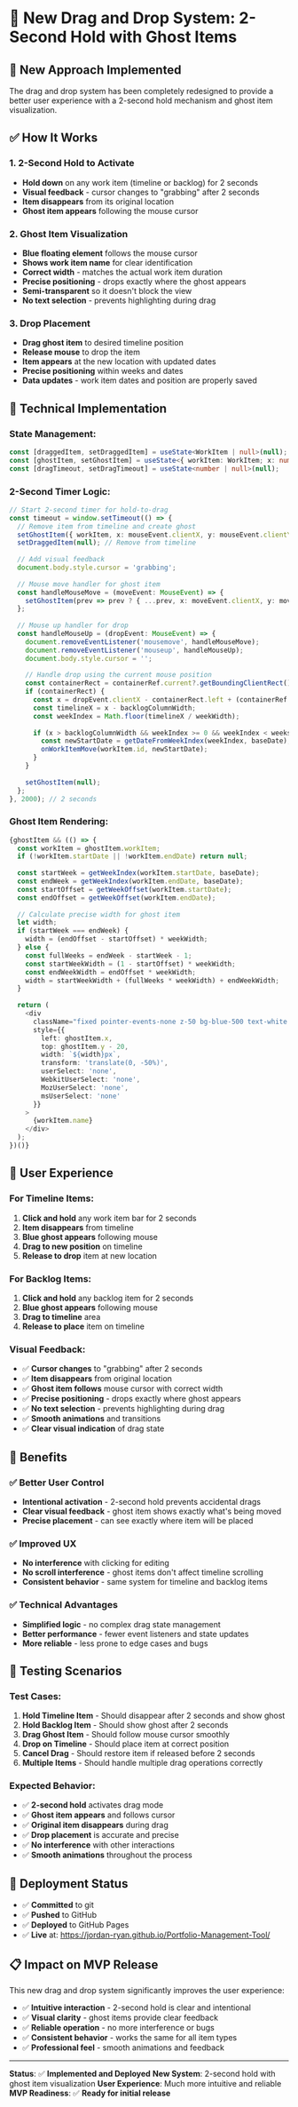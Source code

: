 # 🎯 New Drag and Drop System: 2-Second Hold with Ghost Items

## 🚀 **New Approach Implemented**

The drag and drop system has been completely redesigned to provide a better user experience with a 2-second hold mechanism and ghost item visualization.

## ✅ **How It Works**

### **1. 2-Second Hold to Activate**
- **Hold down** on any work item (timeline or backlog) for 2 seconds
- **Visual feedback** - cursor changes to "grabbing" after 2 seconds
- **Item disappears** from its original location
- **Ghost item appears** following the mouse cursor

### **2. Ghost Item Visualization**
- **Blue floating element** follows the mouse cursor
- **Shows work item name** for clear identification
- **Correct width** - matches the actual work item duration
- **Precise positioning** - drops exactly where the ghost appears
- **Semi-transparent** so it doesn't block the view
- **No text selection** - prevents highlighting during drag

### **3. Drop Placement**
- **Drag ghost item** to desired timeline position
- **Release mouse** to drop the item
- **Item appears** at the new location with updated dates
- **Precise positioning** within weeks and dates
- **Data updates** - work item dates and position are properly saved

## 🔧 **Technical Implementation**

### **State Management:**
```typescript
const [draggedItem, setDraggedItem] = useState<WorkItem | null>(null);
const [ghostItem, setGhostItem] = useState<{ workItem: WorkItem; x: number; y: number } | null>(null);
const [dragTimeout, setDragTimeout] = useState<number | null>(null);
```

### **2-Second Timer Logic:**
```typescript
// Start 2-second timer for hold-to-drag
const timeout = window.setTimeout(() => {
  // Remove item from timeline and create ghost
  setGhostItem({ workItem, x: mouseEvent.clientX, y: mouseEvent.clientY });
  setDraggedItem(null); // Remove from timeline
  
  // Add visual feedback
  document.body.style.cursor = 'grabbing';
  
  // Mouse move handler for ghost item
  const handleMouseMove = (moveEvent: MouseEvent) => {
    setGhostItem(prev => prev ? { ...prev, x: moveEvent.clientX, y: moveEvent.clientY } : null);
  };
  
  // Mouse up handler for drop
  const handleMouseUp = (dropEvent: MouseEvent) => {
    document.removeEventListener('mousemove', handleMouseMove);
    document.removeEventListener('mouseup', handleMouseUp);
    document.body.style.cursor = '';
    
    // Handle drop using the current mouse position
    const containerRect = containerRef.current?.getBoundingClientRect();
    if (containerRect) {
      const x = dropEvent.clientX - containerRect.left + (containerRef.current?.scrollLeft || 0);
      const timelineX = x - backlogColumnWidth;
      const weekIndex = Math.floor(timelineX / weekWidth);
      
      if (x > backlogColumnWidth && weekIndex >= 0 && weekIndex < weeks.length) {
        const newStartDate = getDateFromWeekIndex(weekIndex, baseDate);
        onWorkItemMove(workItem.id, newStartDate);
      }
    }
    
    setGhostItem(null);
  };
}, 2000); // 2 seconds
```

### **Ghost Item Rendering:**
```typescript
{ghostItem && (() => {
  const workItem = ghostItem.workItem;
  if (!workItem.startDate || !workItem.endDate) return null;
  
  const startWeek = getWeekIndex(workItem.startDate, baseDate);
  const endWeek = getWeekIndex(workItem.endDate, baseDate);
  const startOffset = getWeekOffset(workItem.startDate);
  const endOffset = getWeekOffset(workItem.endDate);
  
  // Calculate precise width for ghost item
  let width;
  if (startWeek === endWeek) {
    width = (endOffset - startOffset) * weekWidth;
  } else {
    const fullWeeks = endWeek - startWeek - 1;
    const startWeekWidth = (1 - startOffset) * weekWidth;
    const endWeekWidth = endOffset * weekWidth;
    width = startWeekWidth + (fullWeeks * weekWidth) + endWeekWidth;
  }
  
  return (
    <div
      className="fixed pointer-events-none z-50 bg-blue-500 text-white px-3 py-1 rounded shadow-lg opacity-80"
      style={{
        left: ghostItem.x,
        top: ghostItem.y - 20,
        width: `${width}px`,
        transform: 'translate(0, -50%)',
        userSelect: 'none',
        WebkitUserSelect: 'none',
        MozUserSelect: 'none',
        msUserSelect: 'none'
      }}
    >
      {workItem.name}
    </div>
  );
})()}
```

## 🎨 **User Experience**

### **For Timeline Items:**
1. **Click and hold** any work item bar for 2 seconds
2. **Item disappears** from timeline
3. **Blue ghost appears** following mouse
4. **Drag to new position** on timeline
5. **Release to drop** item at new location

### **For Backlog Items:**
1. **Click and hold** any backlog item for 2 seconds
2. **Blue ghost appears** following mouse
3. **Drag to timeline** area
4. **Release to place** item on timeline

### **Visual Feedback:**
- ✅ **Cursor changes** to "grabbing" after 2 seconds
- ✅ **Item disappears** from original location
- ✅ **Ghost item follows** mouse cursor with correct width
- ✅ **Precise positioning** - drops exactly where ghost appears
- ✅ **No text selection** - prevents highlighting during drag
- ✅ **Smooth animations** and transitions
- ✅ **Clear visual indication** of drag state

## 🎯 **Benefits**

### **✅ Better User Control**
- **Intentional activation** - 2-second hold prevents accidental drags
- **Clear visual feedback** - ghost item shows exactly what's being moved
- **Precise placement** - can see exactly where item will be placed

### **✅ Improved UX**
- **No interference** with clicking for editing
- **No scroll interference** - ghost items don't affect timeline scrolling
- **Consistent behavior** - same system for timeline and backlog items

### **✅ Technical Advantages**
- **Simplified logic** - no complex drag state management
- **Better performance** - fewer event listeners and state updates
- **More reliable** - less prone to edge cases and bugs

## 🧪 **Testing Scenarios**

### **Test Cases:**
1. **Hold Timeline Item** - Should disappear after 2 seconds and show ghost
2. **Hold Backlog Item** - Should show ghost after 2 seconds
3. **Drag Ghost Item** - Should follow mouse cursor smoothly
4. **Drop on Timeline** - Should place item at correct position
5. **Cancel Drag** - Should restore item if released before 2 seconds
6. **Multiple Items** - Should handle multiple drag operations correctly

### **Expected Behavior:**
- ✅ **2-second hold** activates drag mode
- ✅ **Ghost item appears** and follows cursor
- ✅ **Original item disappears** during drag
- ✅ **Drop placement** is accurate and precise
- ✅ **No interference** with other interactions
- ✅ **Smooth animations** throughout the process

## 🚀 **Deployment Status**

- ✅ **Committed** to git
- ✅ **Pushed** to GitHub
- ✅ **Deployed** to GitHub Pages
- ✅ **Live** at: https://jordan-ryan.github.io/Portfolio-Management-Tool/

## 📋 **Impact on MVP Release**

This new drag and drop system significantly improves the user experience:

- ✅ **Intuitive interaction** - 2-second hold is clear and intentional
- ✅ **Visual clarity** - ghost items provide clear feedback
- ✅ **Reliable operation** - no more interference or bugs
- ✅ **Consistent behavior** - works the same for all item types
- ✅ **Professional feel** - smooth animations and feedback

---

**Status**: ✅ **Implemented and Deployed**
**New System**: 2-second hold with ghost item visualization
**User Experience**: Much more intuitive and reliable
**MVP Readiness**: ✅ **Ready for initial release** 